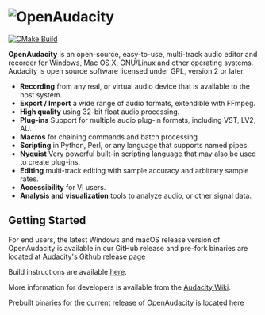 ![OpenAudacity](https://github.com/moralesresearch/OpenAudacity/blob/master/images/audacity.svg)
=============================

[![CMake Build](https://github.com/Morales-Research-Corporation/OpenAudacity/actions/workflows/cmake_build.yml/badge.svg)](https://github.com/Morales-Research-Corporation/OpenAudacity/actions/workflows/cmake_build.yml)

**OpenAudacity** is an open-source, easy-to-use, multi-track audio editor and recorder for Windows, Mac OS X, GNU/Linux and other operating systems. Audacity is open source software licensed under GPL, version 2 or later.

- **Recording** from any real, or virtual audio device that is available to the host system.
- **Export / Import** a wide range of audio formats, extendible with FFmpeg.
- **High quality** using 32-bit float audio processing.
- **Plug-ins** Support for multiple audio plug-in formats, including VST, LV2, AU.
- **Macros** for chaining commands and batch processing.
- **Scripting** in Python, Perl, or any language that supports named pipes.
- **Nyquist** Very powerful built-in scripting language that may also be used to create plug-ins.
- **Editing** multi-track editing with sample accuracy and arbitrary sample rates.
- **Accessibility** for VI users.
- **Analysis and visualization** tools to analyze audio, or other signal data.

## Getting Started

For end users, the latest Windows and macOS release version of OpenAudacity is available in our GitHub release
and pre-fork binaries are located at [Audacity's Github release page](https://github.com/audacity/audacity/releases)

Build instructions are available [here](BUILDING.md).

More information for developers is available from the [Audacity Wiki](https://wiki.audacityteam.org/wiki/For_Developers).

Prebuilt binaries for the current release of OpenAudacity is located [here](https://github.com/moralesresearch/OpenAudacity/releases)
